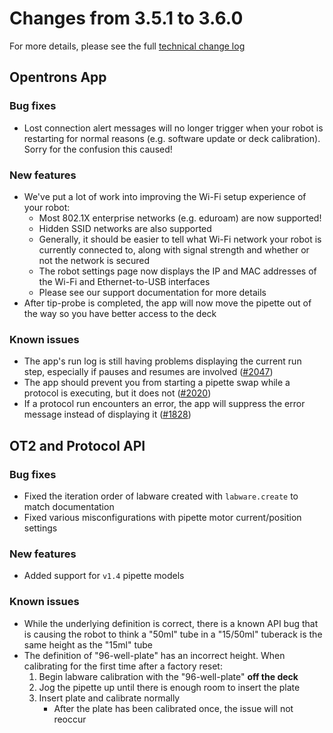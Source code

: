 # Changes from 3.5.1 to 3.6.0

For more details, please see the full [technical change log][changelog]

[changelog]: https://github.com/Opentrons/opentrons/blob/edge/CHANGELOG.md

<!-- start:@opentrons/app -->
## Opentrons App

### Bug fixes

- Lost connection alert messages will no longer trigger when your robot is restarting for normal reasons (e.g. software update or deck calibration). Sorry for the confusion this caused!

### New features

- We've put a lot of work into improving the Wi-Fi setup experience of your robot:
    - Most 802.1X enterprise networks (e.g. eduroam) are now supported!
    - Hidden SSID networks are also supported
    - Generally, it should be easier to tell what Wi-Fi network your robot is currently connected to, along with signal strength and whether or not the network is secured
    - The robot settings page now displays the IP and MAC addresses of the Wi-Fi and Ethernet-to-USB interfaces
    - Please see our support documentation for more details
- After tip-probe is completed, the app will now move the pipette out of the way so you have better access to the deck

### Known issues

- The app's run log is still having problems displaying the current run step, especially if pauses and resumes are involved ([#2047][2047])
- The app should prevent you from starting a pipette swap while a protocol is
executing, but it does not ([#2020][2020])
- If a protocol run encounters an error, the app will suppress the error message instead of displaying it ([#1828][1828])

[2047]: https://github.com/Opentrons/opentrons/issues/2047
[2020]: https://github.com/Opentrons/opentrons/issues/2020
[1828]: https://github.com/Opentrons/opentrons/issues/1828

<!-- end:@opentrons/app -->

<!-- start:@opentrons/api -->
## OT2 and Protocol API

### Bug fixes

- Fixed the iteration order of labware created with `labware.create` to match documentation
- Fixed various misconfigurations with pipette motor current/position settings

### New features

- Added support for `v1.4` pipette models

### Known issues

- While the underlying definition is correct, there is a known API bug that is causing the robot to think a "50ml" tube in a "15/50ml" tuberack is the same height as the "15ml" tube
- The definition of "96-well-plate" has an incorrect height. When calibrating for the first time after a factory reset:
    1. Begin labware calibration with the "96-well-plate" **off the deck**
    2. Jog the pipette up until there is enough room to insert the plate
    3. Insert plate and calibrate normally
        - After the plate has been calibrated once, the issue will not reoccur


<!-- end:@opentrons/api -->
